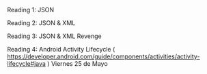 Reading 1:  JSON

Reading 2:  JSON & XML

Reading 3:  JSON & XML Revenge

Reading 4:  Android Activity Lifecycle ( https://developer.android.com/guide/components/activities/activity-lifecycle#java )  Viernes 25 de Mayo